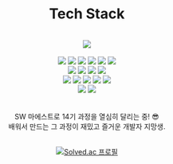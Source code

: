 <div align=center>
  <h1>Tech Stack</h1>
  <br>
  <img src="https://i.imgur.com/TKZSfly.gif" />
  <br><br>
  
  <img src="https://img.shields.io/badge/HTML5-E34F26?style=flat-square&logo=HTML5&logoColor=white"/>
  <img src="https://img.shields.io/badge/CSS3-1572B6?style=flat-square&logo=CSS3&logoColor=white"/>
  <img src="https://img.shields.io/badge/JavaScript-F7DF1E?style=flat-square&logo=JavaScript&logoColor=white"/>
  <img src="https://img.shields.io/badge/Python-3776AB?style=flat-square&logo=Python&logoColor=white"/>
  <img src="https://img.shields.io/badge/Java-007396?style=flat-square&logo=Java&logoColor=white"/>
  <img src="https://img.shields.io/badge/React-61DAFB?style=flat-square&logo=React&logoColor=white"/><br>
  <img src="https://img.shields.io/badge/Discord.py-5865F2?style=flat-square&logo=Discord&logoColor=white"/>
  <img src="https://img.shields.io/badge/Windows-0078D6?style=flat-square&logo=Windows&logoColor=white"/>
  <img src="https://img.shields.io/badge/Visual_Studio_Code-007ACC?style=flat-square&logo=Visual-Studio-Code&logoColor=white"/>
  <img src="https://img.shields.io/badge/SQLite-003B57?style=flat-square&logo=SQLite&logoColor=white"/><br>
  <img src="https://img.shields.io/badge/Spring-6DB33F?style=flat-square&logo=Spring&logoColor=white">
  <img src="https://img.shields.io/badge/SpringBoot-6DB33F?style=flat-square&logo=SpringBoot&logoColor=white">
  <img src="https://img.shields.io/badge/MySQL-4479A1?style=flat-square&logo=MySQL&logoColor=white">
  <img src="https://img.shields.io/badge/GCP-4285F4?style=flat-square&logo=GoogleCloud&logoColor=white">
  <img src="https://img.shields.io/badge/Flask-000000?style=flat-square&logo=Flask&logoColor=white"><br>
  <img src="https://img.shields.io/badge/Kotlin-7F52FF?style=flat-square&logo=Kotlin&logoColor=white">
  <img src="https://img.shields.io/badge/JetBrains-000000?style=flat-square&logo=JetBrains&logoColor=white">
  <br><br>
<br>

  <div>SW 마에스트로 14기 과정을 열심히 달리는 중! 😎</div>
  <div>배워서 만드는 그 과정이 재밌고 즐거운 개발자 지망생.</div>
  <div></div>
  <br>
  
  [![Solved.ac
프로필](http://mazassumnida.wtf/api/v2/generate_badge?boj=westreed)](https://solved.ac/westreed)
</div>
